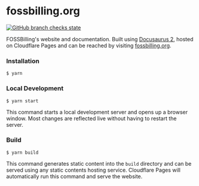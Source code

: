# fossbilling.org

[![GitHub branch checks state](https://img.shields.io/github/checks-status/fossbilling/fossbilling.org/main)](https://github.com/fossbilling/fossbilling.org/actions/workflows)

FOSSBilling's website and documentation. Built using [Docusaurus 2](https://docusaurus.io/), hosted on Cloudflare Pages and can be reached by visiting [fossbilling.org](https://fossbilling.org).

### Installation

```
$ yarn
```

### Local Development

```
$ yarn start
```

This command starts a local development server and opens up a browser window. Most changes are reflected live without having to restart the server.

### Build

```
$ yarn build
```

This command generates static content into the `build` directory and can be served using any static contents hosting service. Cloudflare Pages will automatically run this command and serve the website.